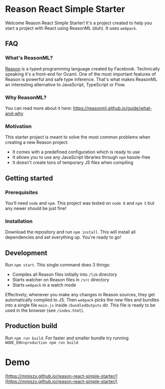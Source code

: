# Reason React Simple Starter

Welcome Reason React Simple Starter! It's a project created to help you start a project with React using ReasonML (duh). It uses `webpack`.

## FAQ
### What's ReasonML?
[Reason](https://reasonml.github.io) is a typed programming language created by Facebook. Technically speaking it's a front-end for Ocaml. One of the most important features of Reason is powerful and safe type inference. That's what makes ReasonML an interesting alternative to JavaScript, TypeScript or Flow.

### Why ReasonML?
You can read more about it here: https://reasonml.github.io/guide/what-and-why

### Motivation
This starter project is meant to solve the most common problems when creating a new Reason project:

* It comes with a predefined configuration which is ready to use
* It allows you to use any JavaScript libraries through `npm` hassle-free
* It doesn't create tons of temporary JS files when compiling

## Getting started
### Prerequisites
You'll need `node` and `npm`. This project was tested on `node 8` and `npm 5` but any newer should be just fine!

### Installation
Download the repository and run `npm install`. This will install all dependencies and set everything up. You're ready to go!

## Development
Run `npm start`. This single command does 3 things:

* Compiles all Reason files initially into `/lib` directory
* Starts watcher on Reason files in `/src` directory
* Starts `webpack` in a watch mode

Effectively, whenever you make any changes in Reason sources, they get automatically compiled to JS. Then `webpack` picks the new files and bundles into a single file `main.js` inside `/bundledOutputs` dir. This file is ready to be used in the browser (see `/index.html`).

## Production build
Run `npm run build`. For faster and smaller bundle try running `NODE_ENV=production npm run build`

# Demo
[https://mmiszy.github.io/reason-react-simple-starter/](https://mmiszy.github.io/reason-react-simple-starter/)
